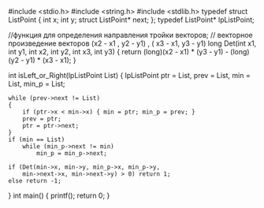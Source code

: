 #include <stdio.h>
#include <string.h>
#include <stdlib.h>
typedef struct ListPoint
{
	int x;
	int y;
	struct ListPoint* next;
};
typedef ListPoint* lpListPoint;


//функция для определения направления тройки векторов;
// векторное произведение векторов (x2 - x1 , y2 - y1) , ( x3 - x1, y3 - y1) 
long Det(int x1, int y1, int x2, int y2, int x3, int y3)
{
	return  (long)(x2 - x1) * (y3 - y1) - (long)(y2 - y1) * (x3 - x1);
}

int isLeft_or_Right(lpListPoint List)
{
	lpListPoint ptr = List,
		prev = List,
		min = List,
		min_p = List;

	while (prev->next != List)
	{
		if (ptr->x < min->x) { min = ptr; min_p = prev; }
		prev = ptr;
		ptr = ptr->next;
	}
	if (min == List)
		while (min_p->next != min)
			min_p = min_p->next;

	if (Det(min->x, min->y, min_p->x, min_p->y,
		min->next->x, min->next->y) > 0) return 1;
	else return -1;
}
int main() {
	printf();
	return 0;
}
